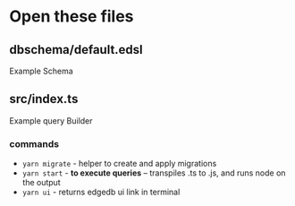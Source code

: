 # Open these files

## dbschema/default.edsl
Example Schema

## src/index.ts
Example query Builder


### commands
- `yarn migrate` - helper to create and apply migrations
- `yarn start` - **to execute queries** – transpiles .ts to .js, and runs node on the output
- `yarn ui` - returns edgedb ui link in terminal